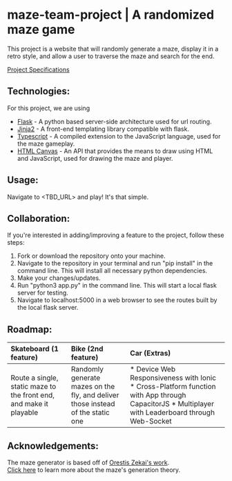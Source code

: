 # maze-team-project | A randomized maze game
This project is a website that will randomly generate a maze, display it in a retro style, and allow a user to traverse the maze and search for the end.

[Project Specifications](https://docs.google.com/document/d/1YDo1MzGOKieYouBfuKFHnEN0cn-uIYnLnZX0pUUVdz4/edit)

## Technologies:
For this project, we are using
- [Flask](https://palletsprojects.com/p/flask/) - A python based server-side architecture used for url routing.
- [Jinja2](https://palletsprojects.com/p/jinja/) - A front-end templating library compatible with flask.
- [Typescript](https://www.typescriptlang.org/) - A compiled extension to the JavaScript language, used for the maze gameplay.
- [HTML Canvas](https://developer.mozilla.org/en-US/docs/Web/API/Canvas_API) - An API that provides the means to draw using HTML and JavaScript, used for drawing the maze and player.

## Usage:
Navigate to <TBD_URL> and play! It's that simple.

## Collaboration:
If you're interested in adding/improving a feature to the project, follow these steps:
1. Fork or download the repository onto your machine.
2. Navigate to the repository in your terminal and run "pip install" in the command line. This will install all necessary python dependencies.
3. Make your changes/updates.
4. Run "python3 app.py" in the command line. This will start a local flask server for testing.
5. Navigate to localhost:5000 in a web browser to see the routes built by the local flask server.


## Roadmap:
| Skateboard (1 feature) | Bike (2nd feature)     | Car (Extras)           |
| :--------------------- | :--------------------- | :--------------------- |
| Route a single, static maze to the front end, and make it playable | Randomly generate mazes on the fly, and deliver those instead of the static one | * Device Web Responsiveness with Ionic * Cross-Platform function with App through CapacitorJS * Multiplayer with Leaderboard through Web-Socket  |

## Acknowledgements:
The maze generator is based off of [Orestis Zekai's work](https://github.com/OrWestSide/python/blob/master/maze.py).<br>
[Click here](https://medium.com/swlh/fun-with-python-1-maze-generator-931639b4fb7e) to learn more about the maze's generation theory.
